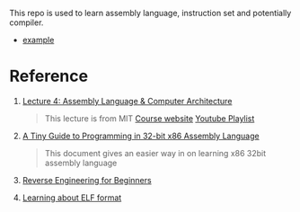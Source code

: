 This repo is used to learn assembly language, instruction set and potentially compiler.

- [example](./example/README.md)


# Reference

1. [Lecture 4: Assembly Language & Computer Architecture](https://www.youtube.com/watch?v=L1ung0wil9Y)

    > This lecture is from MIT
    > [Course website](https://ocw.mit.edu/courses/electrical-engineering-and-computer-science/6-172-performance-engineering-of-software-systems-fall-2018/)
    > [Youtube Playlist](https://www.youtube.com/playlist?list=PLUl4u3cNGP63VIBQVWguXxZZi0566y7Wf)

2. [A Tiny Guide to Programming in 32-bit x86 Assembly Language](https://www.cs.dartmouth.edu/~sergey/cs258/tiny-guide-to-x86-assembly.pdf)

    > This document gives an easier way in on learning x86 32bit assembly language

3. [Reverse Engineering for Beginners](https://doc.lagout.org/security/2014_RE_for_beginners.pdf)

4. [Learning about ELF format](https://github.com/xuyuji9000/linux-playground/blob/master/ELF_format/Readme.md)
